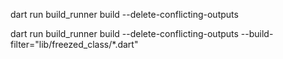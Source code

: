 dart run build_runner build --delete-conflicting-outputs

dart run build_runner build --delete-conflicting-outputs --build-filter="lib/freezed_class/*.dart"
